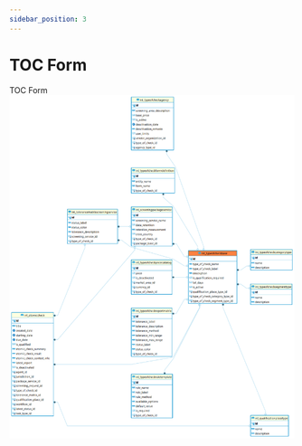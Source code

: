 ```yaml
---
sidebar_position: 3
---
```


# TOC Form

TOC Form
![alt text](<../../../../../../../../../../static/img/prismaenterprise - int_typeofcheckbase.png>)
